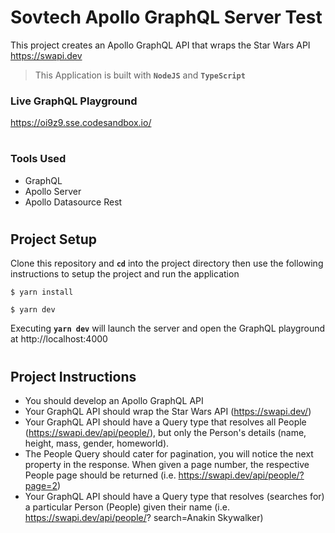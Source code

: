 # Sovtech Apollo GraphQL Server Test

This project creates an Apollo GraphQL API that wraps the Star Wars API https://swapi.dev

> This Application is built with **`NodeJS`** and **`TypeScript`**

### Live GraphQL Playground
https://oi9z9.sse.codesandbox.io/
#
### Tools Used
- GraphQL
- Apollo Server
- Apollo Datasource Rest
#
## Project Setup
Clone this repository and **`cd`** into the project directory then use the following instructions to setup the project and run the application
```
$ yarn install

$ yarn dev
```
Executing **`yarn dev`** will launch the server and open the GraphQL playground at http://localhost:4000 
#
## Project Instructions

- You should develop an Apollo GraphQL API
- Your GraphQL API should wrap the Star Wars API (https://swapi.dev/)
- Your GraphQL API should have a Query type that resolves all People
(https://swapi.dev/api/people/), but only the Person's details (name, height,
mass, gender, homeworld).
- The People Query should cater for pagination, you will notice the next
property in the response. When given a page number, the respective People
page should be returned (i.e. https://swapi.dev/api/people/?page=2)
- Your GraphQL API should have a Query type that resolves (searches for) a
particular Person People) given their name (i.e. https://swapi.dev/api/people/?
search=Anakin Skywalker)
